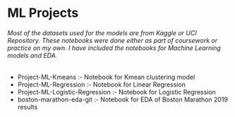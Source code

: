 # ML Projects
###### Most of the datasets used for the models are from Kaggle or UCI Repository. These notebooks were done either as part of coursework or practice on my own. I have included the notebooks for Machine Learning models and EDA.
+ Project-ML-Kmeans :- Notebook for Kmean clustering model
+ Project-ML-Regression :- Notebook for Linear Regression
+ Project-ML-Logistic-Regression :- Notebook for Logistic Regression
+ boston-marathon-eda-git :- Notebook for EDA of Boston Marathon 2019 results
